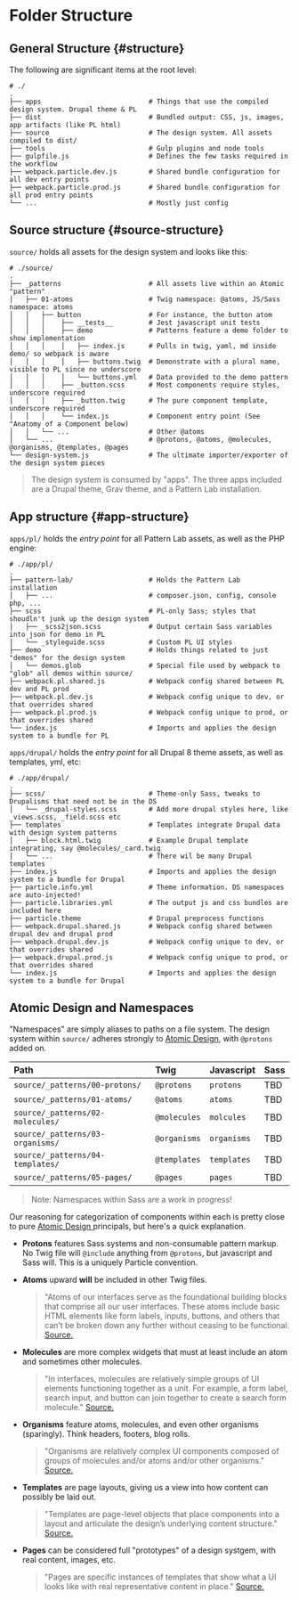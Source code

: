 # Folder Structure

## General Structure {#structure}

The following are significant items at the root level:

```text
# ./
.
├── apps                           # Things that use the compiled design system. Drupal theme & PL
├── dist                           # Bundled output: CSS, js, images, app artifacts (like PL html)
├── source                         # The design system. All assets compiled to dist/
├── tools                          # Gulp plugins and node tools
├── gulpfile.js                    # Defines the few tasks required in the workflow
├── webpack.particle.dev.js        # Shared bundle configuration for all dev entry points
├── webpack.particle.prod.js       # Shared bundle configuration for all prod entry points
└── ...                            # Mostly just config
```

## Source structure {#source-structure}

`source/` holds all assets for the design system and looks like this:

```text
# ./source/
.
├── _patterns                      # All assets live within an Atomic "pattern"
│   ├── 01-atoms                   # Twig namespace: @atoms, JS/Sass namespace: atoms
│   │   ├── button                 # For instance, the button atom
│   │   │    ├── __tests__         # Jest javascript unit tests
│   │   │    ├── demo              # Patterns feature a demo folder to show implementation
│   │   │    │   ├── index.js      # Pulls in twig, yaml, md inside demo/ so webpack is aware
│   │   │    │   ├── buttons.twig  # Demonstrate with a plural name, visible to PL since no underscore
│   │   │    │   └── buttons.yml   # Data provided to the demo pattern
│   │   │    ├── _button.scss      # Most components require styles, underscore required
│   │   │    ├── _button.twig      # The pure component template, underscore required
│   │   │    └── index.js          # Component entry point (See "Anatomy of a Component below)
│   │   └── ...                    # Other @atoms
│   └── ...                        # @protons, @atoms, @molecules, @organisms, @templates, @pages
└── design-system.js               # The ultimate importer/exporter of the design system pieces
```

> The design system is consumed by "apps". The three apps included are a Drupal theme, Grav theme, and a Pattern Lab installation.

## App structure {#app-structure}

`apps/pl/` holds the _entry point_ for all Pattern Lab assets, as well as the PHP engine:

```text
# ./app/pl/
.
├── pattern-lab/                   # Holds the Pattern Lab installation
│   ├── ...                        # composer.json, config, console php, ...
├── scss                           # PL-only Sass; styles that shoudln't junk up the design system
│   ├── _scss2json.scss            # Output certain Sass variables into json for demo in PL
│   └── _styleguide.scss           # Custom PL UI styles
├── demo                           # Holds things related to just "demos" for the design system
│   └── demos.glob                 # Special file used by webpack to "glob" all demos within source/
├── webpack.pl.shared.js           # Webpack config shared between PL dev and PL prod
├── webpack.pl.dev.js              # Webpack config unique to dev, or that overrides shared
├── webpack.pl.prod.js             # Webpack config unique to prod, or that overrides shared
└── index.js                       # Imports and applies the design system to a bundle for PL
```

`apps/drupal/` holds the _entry point_ for all Drupal 8 theme assets, as well as templates, yml, etc:

```text
# ./app/drupal/
.
├── scss/                          # Theme-only Sass, tweaks to Drupalisms that need not be in the DS
│   └── _drupal-styles.scss        # Add more drupal styles here, like _views.scss, _field.scss etc
├── templates                      # Templates integrate Drupal data with design system patterns
│   ├── block.html.twig            # Example Drupal template integrating, say @molecules/_card.twig
│   └── ...                        # There wil be many Drupal templates
├── index.js                       # Imports and applies the design system to a bundle for Drupal
├── particle.info.yml              # Theme information. DS namespaces are auto-injected!
├── particle.libraries.yml         # The output js and css bundles are included here
├── particle.theme                 # Drupal preprocess functions
├── webpack.drupal.shared.js       # Webpack config shared between drupal dev and drupal prod
├── webpack.drupal.dev.js          # Webpack config unique to dev, or that overrides shared
├── webpack.drupal.prod.js         # Webpack config unique to prod, or that overrides shared
└── index.js                       # Imports and applies the design system to a bundle for Drupal
```

## Atomic Design and Namespaces

"Namespaces" are simply aliases to paths on a file system. The design system within `source/` adheres strongly to [Atomic Design](http://atomicdesign.bradfrost.com/), with `@protons` added on.

| Path | Twig | Javascript | Sass |
| :--- | :--- | :--- | :--- |
| `source/_patterns/00-protons/` | `@protons` | `protons` | TBD |
| `source/_patterns/01-atoms/` | `@atoms` | `atoms` | TBD |
| `source/_patterns/02-molecules/` | `@molecules` | `molcules` | TBD |
| `source/_patterns/03-organisms/` | `@organisms` | `organisms` | TBD |
| `source/_patterns/04-templates/` | `@templates` | `templates` | TBD |
| `source/_patterns/05-pages/` | `@pages` | `pages` | TBD |

> Note: Namespaces within Sass are a work in progress!

Our reasoning for categorization of components within each is pretty close to pure [Atomic Design ](../../frontend/atomic-design.md)principals, but here's a quick explanation.

* **Protons** features Sass systems and non-consumable pattern markup. No Twig file will `@include` anything from `@protons`, but javascript and Sass will. This is a uniquely Particle convention.
* **Atoms** upward **will** be included in other Twig files.

  > "Atoms of our interfaces serve as the foundational building blocks that comprise all our user interfaces. These atoms include basic HTML elements like form labels, inputs, buttons, and others that can’t be broken down any further without ceasing to be functional. [Source.](http://atomicdesign.bradfrost.com/chapter-2/#atoms)

* **Molecules** are more complex widgets that must at least include an atom and sometimes other molecules.

  > "In interfaces, molecules are relatively simple groups of UI elements functioning together as a unit. For example, a form label, search input, and button can join together to create a search form molecule." [Source.](http://atomicdesign.bradfrost.com/chapter-2/#molecules)

* **Organisms** feature atoms, molecules, and even other organisms \(sparingly\). Think headers, footers, blog rolls.

  > "Organisms are relatively complex UI components composed of groups of molecules and/or atoms and/or other organisms." [Source.](http://atomicdesign.bradfrost.com/chapter-2/#organisms)

* **Templates** are page layouts, giving us a view into how content can possibly be laid out.

  > "Templates are page-level objects that place components into a layout and articulate the design’s underlying content structure." [Source.](http://atomicdesign.bradfrost.com/chapter-2/#templates)

* **Pages** can be considered full "prototypes" of a design systgem, with real content, images, etc.

  > "Pages are specific instances of templates that show what a UI looks like with real representative content in place." [Source.](http://atomicdesign.bradfrost.com/chapter-2/#pages)

